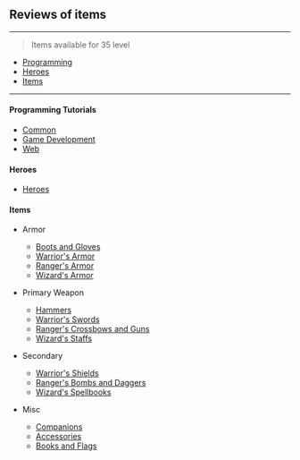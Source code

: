 ## Reviews of items

___

> Items available for 35 level

+ [Programming](#programming-tutorials)
+ [Heroes](#heroes)
+ [Items](#items)

___

#### Programming Tutorials
+ [Common](000_common/)
+ [Game Development](000_gamedev/)
+ [Web](000_web/)


#### Heroes
+ [Heroes](000_heroes/)


#### Items
+ Armor
    + [Boots and Gloves](000_armor_boots/)
    + [Warrior's Armor](000_armor_war/)
    + [Ranger's Armor](000_armor_ran/)
    + [Wizard's Armor](000_armor_wiz/)

+ Primary Weapon
    + [Hammers](000_hammers/)
    + [Warrior's Swords](000_prime_war/)
    + [Ranger's Crossbows and Guns](000_prime_ran/)
    + [Wizard's Staffs](000_prime_wiz/)

+ Secondary
    + [Warrior's Shields](000_second_war/)
    + [Ranger's Bombs and Daggers](000_second_ran/)
    + [Wizard's Spellbooks](000_second_wiz/)

+ Misc
    + [Companions](000_companions/)
    + [Accessories](000_accessories/)
    + [Books and Flags](000_books/)

